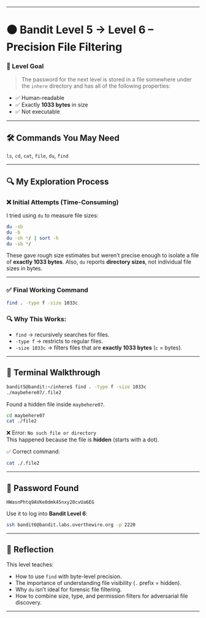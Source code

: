 
---

# 🟠 Bandit Level 5 → Level 6 – Precision File Filtering

### 📌 Level Goal  
> The password for the next level is stored in a file somewhere under the `inhere` directory and has all of the following properties:
- ✅ Human-readable  
- ✅ Exactly **1033 bytes** in size  
- ✅ Not executable

---

## 🛠️ Commands You May Need  
`ls`, `cd`, `cat`, `file`, `du`, `find`

---

## 🔍 My Exploration Process

### ❌ Initial Attempts (Time-Consuming)
I tried using `du` to measure file sizes:
```bash
du -sb
du -b
du -sh */ | sort -h
du -sb */
```
These gave rough size estimates but weren’t precise enough to isolate a file of **exactly 1033 bytes**. Also, `du` reports **directory sizes**, not individual file sizes in bytes.

---

### ✅ Final Working Command
```bash
find . -type f -size 1033c
```

### 🔍 Why This Works:
- `find` → recursively searches for files.
- `-type f` → restricts to regular files.
- `-size 1033c` → filters files that are **exactly 1033 bytes** (`c` = bytes).

---

## 🔎 Terminal Walkthrough

```bash
bandit5@bandit:~/inhere$ find . -type f -size 1033c
./maybehere07/.file2
```

Found a hidden file inside `maybehere07`.

```bash
cd maybehere07
cat ./file2
```

❌ Error: `No such file or directory`  
This happened because the file is **hidden** (starts with a dot).

✅ Correct command:
```bash
cat ./.file2
```

---

## 🔑 Password Found

```text
HWasnPhtq9AVKe0dmk45nxy20cvUa6EG
```

Use it to log into **Bandit Level 6**:
```bash
ssh bandit6@bandit.labs.overthewire.org -p 2220
```

---

## 🧠 Reflection

This level teaches:
- How to use `find` with byte-level precision.
- The importance of understanding file visibility (`.` prefix = hidden).
- Why `du` isn’t ideal for forensic file filtering.
- How to combine size, type, and permission filters for adversarial file discovery.

---

